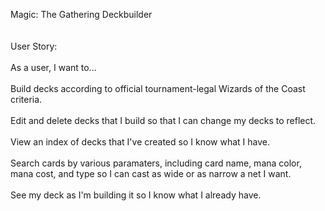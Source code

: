 Magic: The Gathering Deckbuilder<br/>
<br/>
<br/>
User Story:<br/>
<br/>
As a user, I want to...<br/>
<br/>
Build decks according to official tournament-legal Wizards of the Coast criteria.<br/>
<br/>
Edit and delete decks that I build so that I can change my decks to reflect.<br/>
<br/>
View an index of decks that I've created so I know what I have.<br/>
<br/>
Search cards by various paramaters, including card name, mana color, mana cost, and type so I can cast as wide or as narrow a net I want.<br/>
<br/>
See my deck as I'm building it so I know what I already have.<br/>
<br/>